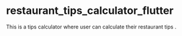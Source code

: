 # restaurant_tips_calculator_flutter
 This is a tips calculator where user can calculate their restaurant tips .
